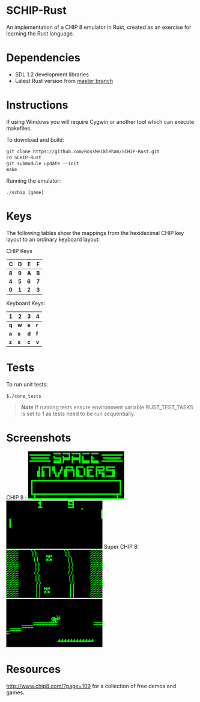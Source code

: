 SCHIP-Rust
==========

An implementation of a CHIP 8 emulator in Rust, created as an exercise for learning the Rust language.


Dependencies
===========
* SDL 1.2 development libraries
* Latest Rust version from [master branch](https://github.com/rust-lang/rust)



Instructions
============
If using Windows you will require Cygwin or another tool
which can execute makefiles.

To download and build:
```
git clone https://github.com/RossMeikleham/SCHIP-Rust.git
cd SCHIP-Rust
git submodule update --init
make
```

Running the emulator:
```
./schip [game]
```

Keys
====

The following tables show the mappings from the hexidecimal CHIP key layout to an ordinary keyboard layout:

CHIP Keys

|C|D|E|F|                      
|---|---|---|---|
|**8**|**9**|**A**|**B**|
|**4**|**5**|**6**|**7**| 
|**0**|**1**|**2**|**3**| 

Keyboard Keys:

|1|2|3|4|                      
|---|---|---|---|
|**q**|**w**|**e**|**r**|
|**a**|**s**|**d**|**f**| 
|**z**|**x**|**c**|**v**| 

Tests
=====
To run unit tests:
```
$./core_tests
```
> ***Note*** If running tests ensure environment variable RUST_TEST_TASKS is set to 1 as tests need to be run sequentially.


Screenshots
==========
CHIP 8 :
![Invaders](/images/invaders.png) ![Pong](/images/pong.png)
Super CHIP 8:
![Car](/images/car.png) ![ANT](/images/ant.png)

Resources
========
http://www.chip8.com/?page=109 for a collection of free demos and games.
